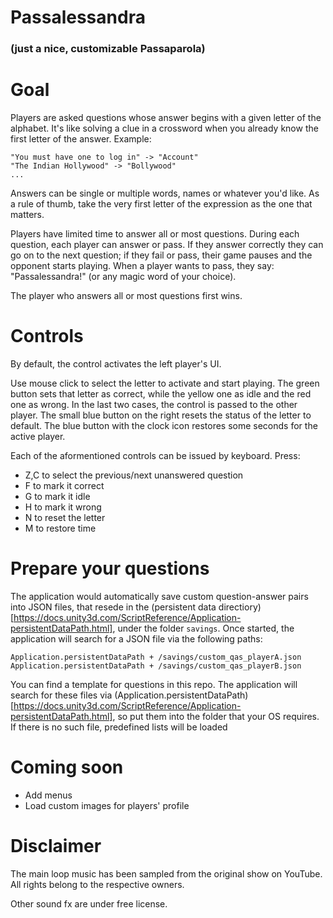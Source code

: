 # Passalessandra 
### (just a nice, customizable Passaparola)


# Goal
 Players are asked questions whose answer begins with a given letter of the alphabet. It's like solving a clue in a crossword when you already know the first letter of the answer. Example: 

```
"You must have one to log in" -> "Account"
"The Indian Hollywood" -> "Bollywood"
...
```

Answers can be single or multiple words, names or whatever you'd like. As a rule of thumb, take the very first letter of the expression as the one that matters.

Players have limited time to answer all or most questions. 
During each question, each player can answer or pass. If they answer correctly they can go on to the next question; if they fail or pass, their game pauses and the opponent starts playing. When a player wants to pass, they say: "Passalessandra!" (or any magic word of your choice).

The player who answers all or most questions first wins.

# Controls
 By default, the control activates the left player's UI.

Use mouse click to select the letter to activate and start playing. 
The green button sets that letter as correct, while the yellow one as idle and the red one as wrong. In the last two cases, the control is passed to the other player.
The small blue button on the right resets the status of the letter to default.
The blue button with the clock icon restores some seconds for the active player.

Each of the aformentioned controls can be issued by keyboard. Press:
* Z,C to select the previous/next unanswered question
* F to mark it correct
* G to mark it idle
* H to mark it wrong
* N to reset the letter
* M to restore time

# Prepare your questions
 The application would automatically save custom question-answer pairs into JSON files, that resede in the (persistent data directiory)[https://docs.unity3d.com/ScriptReference/Application-persistentDataPath.html], under the folder `savings`. Once started, the application will search for a JSON file via the following paths:

```
Application.persistentDataPath + /savings/custom_qas_playerA.json 
Application.persistentDataPath + /savings/custom_qas_playerB.json
```

You can find a template for questions in this repo. The application will search for these files via (Application.persistentDataPath)[https://docs.unity3d.com/ScriptReference/Application-persistentDataPath.html], so put them into the folder that your OS requires. If there is no such file, predefined lists will be loaded

# Coming soon
* Add menus
* Load custom images for players' profile

# Disclaimer
 The main loop music has been sampled from the original show on YouTube. All rights belong to the respective owners.
 
 Other sound fx are under free license.
